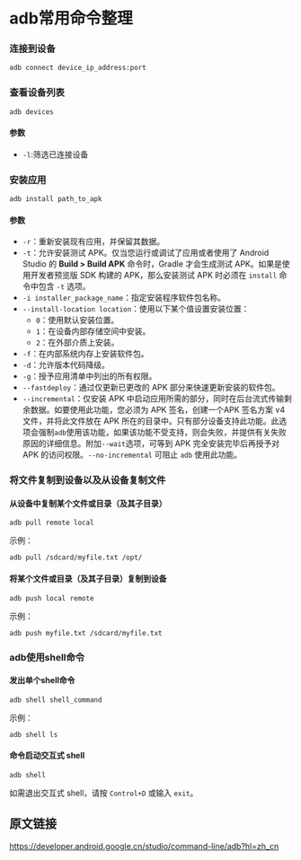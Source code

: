 # adb常用命令整理

### 连接到设备

```cmd
adb connect device_ip_address:port
```

### 查看设备列表

```
adb devices
```

#### 参数

- `-l`:筛选已连接设备

### 安装应用

```
adb install path_to_apk
```

#### 参数

- `-r`：重新安装现有应用，并保留其数据。
- `-t`：允许安装测试 APK。仅当您运行或调试了应用或者使用了 Android Studio 的 **Build > Build APK** 命令时，Gradle 才会生成测试 APK。如果是使用开发者预览版 SDK 构建的 APK，那么安装测试 APK 时必须在 `install` 命令中包含 `-t` 选项。
- `-i installer_package_name`：指定安装程序软件包名称。
- `--install-location location`：使用以下某个值设置安装位置：
  - `0`：使用默认安装位置。
  - `1`：在设备内部存储空间中安装。
  - `2`：在外部介质上安装。
- `-f`：在内部系统内存上安装软件包。
- `-d`：允许版本代码降级。
- `-g`：授予应用清单中列出的所有权限。
- `--fastdeploy`：通过仅更新已更改的 APK 部分来快速更新安装的软件包。
- `--incremental`：仅安装 APK 中启动应用所需的部分，同时在后台流式传输剩余数据。如要使用此功能，您必须为 APK 签名，创建一个APK 签名方案 v4 文件，并将此文件放在 APK 所在的目录中。只有部分设备支持此功能。此选项会强制`adb`使用该功能，如果该功能不受支持，则会失败，并提供有关失败原因的详细信息。附加`--wait`选项，可等到 APK 完全安装完毕后再授予对 APK 的访问权限。`--no-incremental` 可阻止 `adb` 使用此功能。

### 将文件复制到设备以及从设备复制文件

#### 从设备中复制某个文件或目录（及其子目录）

```
adb pull remote local
```

示例：

```
adb pull /sdcard/myfile.txt /opt/
```

#### 将某个文件或目录（及其子目录）复制到设备

```
adb push local remote
```

示例：

```
adb push myfile.txt /sdcard/myfile.txt
```

### adb使用shell命令

#### 发出单个shell命令

```
adb shell shell_command
```

示例：

```
adb shell ls
```

#### 命令启动交互式 shell

```
adb shell
```

如需退出交互式 shell，请按 `Control+D` 或输入 `exit`。



## 原文链接

https://developer.android.google.cn/studio/command-line/adb?hl=zh_cn



















